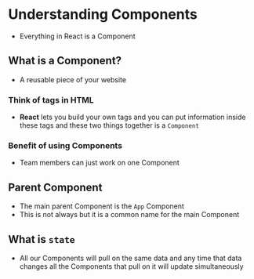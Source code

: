 # Understanding Components
* Everything in React is a Component

## What is a Component?
* A reusable piece of your website

### Think of tags in HTML
* **React** lets you build your own tags and you can put information inside these tags and these two things together is a `Component`

### Benefit of using Components
* Team members can just work on one Component 

## Parent Component
* The main parent Component is the `App` Component
* This is not always but it is a common name for the main Component

## What is `state`
* All our Components will pull on the same data and any time that data changes all the Components that pull on it will update simultaneously
